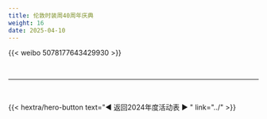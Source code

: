 ```yaml
---
title: 伦敦时装周40周年庆典
weight: 16
date: 2025-04-10
---
```


{{< weibo 5078177643429930 >}}

<br>
<hr>
<br>

{{< hextra/hero-button text="◀ 返回2024年度活动表 ▶ " link="../" >}}
